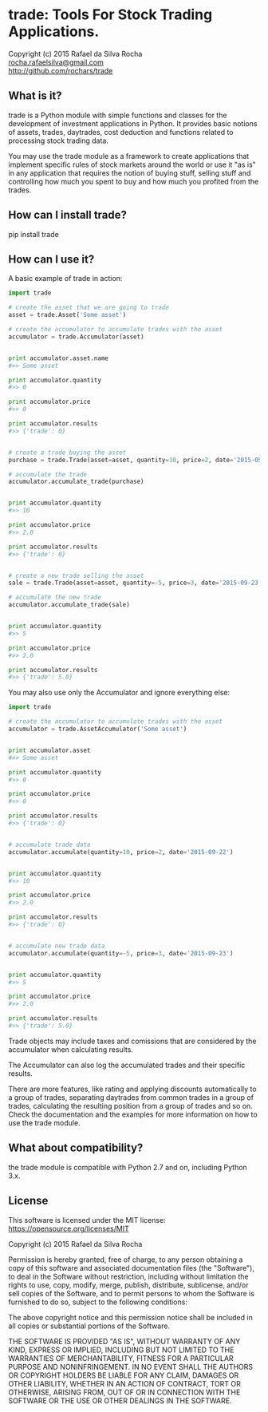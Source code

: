 trade: Tools For Stock Trading Applications.
============================================
Copyright (c) 2015 Rafael da Silva Rocha  
rocha.rafaelsilva@gmail.com  
http://github.com/rochars/trade


What is it?
-----------
trade is a Python module with simple functions and classes for the
development of investment applications in Python. It provides basic notions
of assets, trades, daytrades, cost deduction and functions related to
processing stock trading data.

You may use the trade module as a framework to create applications that
implement specific rules of stock markets around the world or use it "as is"
in any  application that requires the notion of buying stuff, selling stuff
and controlling how much you spent to buy and how much you profited from the
trades.


How can I install trade?
------------------------------
pip install trade


How can I use it?
-----------------
A basic example of trade in action:

```python
import trade

# create the asset that we are going to trade
asset = trade.Asset('Some asset')

# create the accumulator to accumulate trades with the asset
accumulator = trade.Accumulator(asset)


print accumulator.asset.name
#>> Some asset

print accumulator.quantity
#>> 0

print accumulator.price
#>> 0

print accumulator.results
#>> {'trade': 0}


# create a trade buying the asset
purchase = trade.Trade(asset=asset, quantity=10, price=2, date='2015-09-22')

# accumulate the trade
accumulator.accumulate_trade(purchase)


print accumulator.quantity
#>> 10

print accumulator.price
#>> 2.0

print accumulator.results
#>> {'trade': 0}


# create a new trade selling the asset
sale = trade.Trade(asset=asset, quantity=-5, price=3, date='2015-09-23')

# accumulate the new trade
accumulator.accumulate_trade(sale)


print accumulator.quantity
#>> 5

print accumulator.price
#>> 2.0

print accumulator.results
#>> {'trade': 5.0}
```

You may also use only the Accumulator and ignore everything else:
```python
import trade

# create the accumulator to accumulate trades with the asset
accumulator = trade.AssetAccumulator('Some asset')


print accumulator.asset
#>> Some asset

print accumulator.quantity
#>> 0

print accumulator.price
#>> 0

print accumulator.results
#>> {'trade': 0}


# accumulate trade data
accumulator.accumulate(quantity=10, price=2, date='2015-09-22')


print accumulator.quantity
#>> 10

print accumulator.price
#>> 2.0

print accumulator.results
#>> {'trade': 0}


# accumulate new trade data
accumulator.accumulate(quantity=-5, price=3, date='2015-09-23')


print accumulator.quantity
#>> 5

print accumulator.price
#>> 2.0

print accumulator.results
#>> {'trade': 5.0}
```

Trade objects may include taxes and comissions that are considered by the
accumulator when calculating results.

The Accumulator can also log the accumulated trades and their specific
results.

There are more features, like rating and applying discounts automatically
to a group of trades, separating daytrades from common trades in a group of
trades, calculating the resulting position from a group of trades and so
on. Check the documentation and the examples for more information on how to
use the trade module.


What about compatibility?
-------------------------
the trade module is compatible with Python 2.7 and on, including Python 3.x.


License
-------
This software is licensed under the MIT license: https://opensource.org/licenses/MIT


Copyright (c) 2015 Rafael da Silva Rocha

Permission is hereby granted, free of charge, to any person obtaining a copy
of this software and associated documentation files (the "Software"), to deal
in the Software without restriction, including without limitation the rights
to use, copy, modify, merge, publish, distribute, sublicense, and/or sell
copies of the Software, and to permit persons to whom the Software is
furnished to do so, subject to the following conditions:

The above copyright notice and this permission notice shall be included in
all copies or substantial portions of the Software.

THE SOFTWARE IS PROVIDED "AS IS", WITHOUT WARRANTY OF ANY KIND, EXPRESS OR
IMPLIED, INCLUDING BUT NOT LIMITED TO THE WARRANTIES OF MERCHANTABILITY,
FITNESS FOR A PARTICULAR PURPOSE AND NONINFRINGEMENT. IN NO EVENT SHALL THE
AUTHORS OR COPYRIGHT HOLDERS BE LIABLE FOR ANY CLAIM, DAMAGES OR OTHER
LIABILITY, WHETHER IN AN ACTION OF CONTRACT, TORT OR OTHERWISE, ARISING FROM,
OUT OF OR IN CONNECTION WITH THE SOFTWARE OR THE USE OR OTHER DEALINGS IN
THE SOFTWARE.
